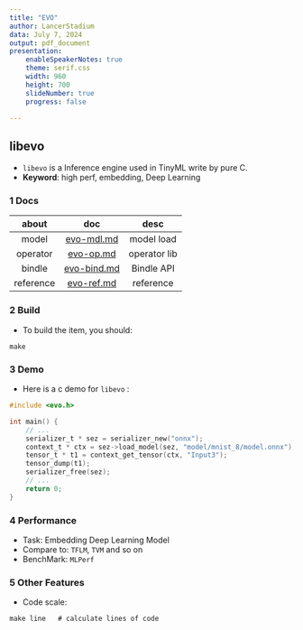 ```yaml
---
title: "EVO"
author: LancerStadium
data: July 7, 2024
output: pdf_document
presentation:
    enableSpeakerNotes: true
    theme: serif.css
    width: 960
    height: 700
    slideNumber: true
    progress: false

---
```



## libevo

- `libevo` is a Inference engine used in TinyML write by pure C.
- **Keyword**: high perf, embedding, Deep Learning

### 1 Docs


|    about    |              doc            |     desc     |
|:-----------:|:---------------------------:|:------------:|
|    model    | [evo-mdl.md](./evo-mdl.md)  |  model load  |
|  operator   | [evo-op.md](./evo-op.md)    | operator lib |
|    bindle   | [evo-bind.md](./evo-bind.md)|  Bindle API  |
|  reference  | [evo-ref.md](./evo-ref.md)  |  reference   |



### 2 Build

- To build the item, you should:

```shell
make
```


### 3 Demo


- Here is a c demo for `libevo` :

```c
#include <evo.h>

int main() {
    // ...
    serializer_t * sez = serializer_new("onnx");
    context_t * ctx = sez->load_model(sez, "model/mnist_8/model.onnx");
    tensor_t * t1 = context_get_tensor(ctx, "Input3");
    tensor_dump(t1);
    serializer_free(sez);
    // ...
    return 0;
}
```

### 4 Performance

- Task: Embedding Deep Learning Model
- Compare to: `TFLM`, `TVM` and so on
- BenchMark: `MLPerf`

### 5 Other Features

- Code scale:

```shell
make line   # calculate lines of code
```